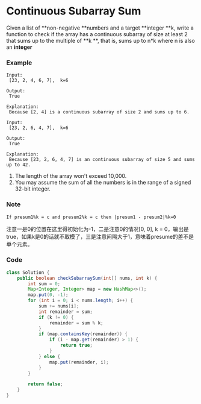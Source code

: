 # Continuous Subarray Sum

Given a list of **non-negative **numbers and a target **integer **k, write a function to check if the array has a continuous subarray of size at least 2 that sums up to the multiple of **k **, that is, sums up to n\*k where n is also an **integer**

### Example

```
Input:
 [23, 2, 4, 6, 7],  k=6

Output:
 True

Explanation:
 Because [2, 4] is a continuous subarray of size 2 and sums up to 6.
```

```
Input:
 [23, 2, 6, 4, 7],  k=6

Output:
 True

Explanation:
 Because [23, 2, 6, 4, 7] is an continuous subarray of size 5 and sums up to 42.
```

1. The length of the array won't exceed 10,000.
2. You may assume the sum of all the numbers is in the range of a signed 32-bit integer.

### Note

`If presum1%k = c and presum2%k = c then |presum1 - presum2|%k=0`

注意一是0的位置在这里得初始化为-1，二是注意0的情况\[0, 0\], k = 0，输出是true，如果k是0的话就不取模了，三是注意间隔大于1，意味着presume的差不是单个元素。

### Code

```java
class Solution {
    public boolean checkSubarraySum(int[] nums, int k) {
        int sum = 0;
        Map<Integer, Integer> map = new HashMap<>();
        map.put(0, -1);
        for (int i = 0; i < nums.length; i++) {
            sum += nums[i];
            int remainder = sum;
            if (k != 0) {
                remainder = sum % k;
            } 
            if (map.containsKey(remainder)) {
                if (i - map.get(remainder) > 1) {
                    return true;
                }
            } else {
                map.put(remainder, i);
            }
        }

        return false;
    }
}
```



